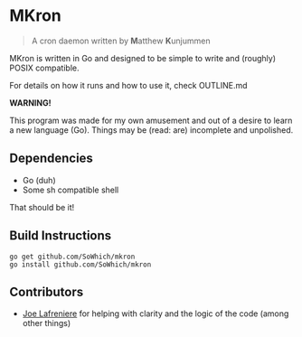 # MKron

>A cron daemon written by **M**atthew **K**unjummen

MKron is written in Go and designed to be simple to write and (roughly)
POSIX compatible.

For details on how it runs and how to use it, check OUTLINE.md

**WARNING!**

This program was made for my own amusement and out of a desire to learn a new
language (Go). Things may be (read: are) incomplete and unpolished.

## Dependencies

- Go (duh)
- Some sh compatible shell

That should be it!

## Build Instructions

	go get github.com/SoWhich/mkron
	go install github.com/SoWhich/mkron

## Contributors

- [Joe Lafreniere](http://github.com/lafrenierejm) for helping with clarity
and the logic of the code (among other things)
